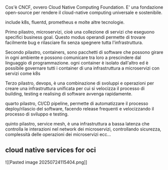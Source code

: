 Cos'è CNCF, ovvero Cloud Native Computing Foundation.
E' una fondazione open-source per rendere il cloud-native computing universale e sostenibile.

include k8s, fluentd, prometheus e molte altre tecnologie.

Primo pilastro, microservizi, cioè una collezione di servizi che eseguono specifici business goal. Questo modus operandi permette di trovare facilmente bug e rilasciare fix senza spegnere tutta l'infrastruttura.

Secondo pilastro, containers, sono pacchetti di software che possono girare in ogni ambiente e possono comunicare tra loro a prescindere dal linguaggio di programmazione. ogni container è isolato dall'altro ed è possibile governare tutti i container di una infrastruttura a microservizi con servizi come k8s

Terzo pilastro, devops, è una combinazione di svoluppi e operazioni per creare una infrastruttura unificata per cui si velocizza il processo di building, testing e realising di software avvenga rapidamente.

quarto pilastro, CI/CD pipeline, permette di automatizzare il processo deploy/rilascio del software, facendo release frequenti e velocizzando il processo di sviluppo e testing.

quinto pilastro, service mesh, è una infrastruttura a bassa latenza che controlla le interazioni nel network dei microservizi, controllando sicurezza, complessità delle operazioni dei microservizi ecc...

## cloud native services for oci
![[Pasted image 20250724115404.png]]

